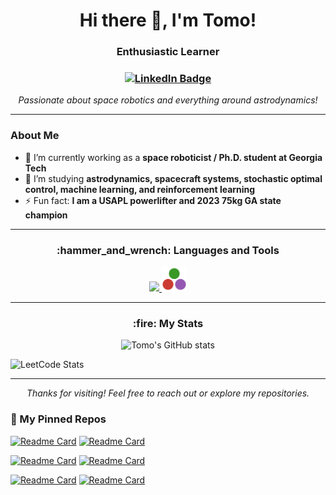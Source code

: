 

<h1 align="center">Hi there 👋, I'm Tomo! </h1>
<h3 align="center">Enthusiastic Learner</h3>

<h3 align="center">
  <div id="badges">
    <a href="https://www.linkedin.com/in/tomohiro-sasaki/">
      <img src="https://img.shields.io/badge/LinkedIn-blue?style=for-the-badge&logo=linkedin&logoColor=white" alt="LinkedIn Badge"/>
    </a>
  </div>
</h3>

<p align="center">
  <em>
  Passionate about space robotics and everything around astrodynamics!
  </em>
</p>

---

### About Me
- 🔭 I’m currently working as a **space roboticist / Ph.D. student at Georgia Tech**  
- 🌱 I’m studying **astrodynamics, spacecraft systems, stochastic optimal control, machine learning, and reinforcement learning**  
- ⚡ Fun fact: **I am a USAPL powerlifter and 2023 75kg GA state champion**  

---

<h3 align="center">:hammer_and_wrench: Languages and Tools</h3>

<p align="center">
  <a href="https://skillicons.dev">
    <img src="https://skillicons.dev/icons?i=anaconda,bash,cpp,cmake,docker,git,github,latex,linux,matlab,py,pytorch,ros,vscode" />
  </a>
  <a href="https://julialang.org/" target="_blank" rel="noreferrer">
    <img src="https://github.com/JuliaLang/julia-logo-graphics/blob/master/images/julia-dots.svg" alt="Julia" width="40" height="40"/>
  </a>
</p>

---

<h3 align="center">:fire: My Stats</h3>

<p align="center">
  <!-- GitHub Stats with tokyonight theme -->
  <img src="https://github-readme-stats.vercel.app/api?username=astomodynamics&show_icons=true&theme=tokyonight" 
       alt="Tomo's GitHub stats" />
  
  <!-- LeetCode Stats with dark theme and baloo font -->
  <img src="https://leetcard.jacoblin.cool/astomodynamics?theme=unicorn&font=Baloo%202"
       alt="LeetCode Stats" />
</p>

---

<p align="center">
  <em>Thanks for visiting! Feel free to reach out or explore my repositories.</em>
</p>

### :pushpin: My Pinned Repos


[![Readme Card](https://github-readme-stats.vercel.app/api/pin/?username=astomodynamics&repo=cddp-cpp&theme=tokyonight)](https://github.com/astomodynamics/cddp-cpp)
[![Readme Card](https://github-readme-stats.vercel.app/api/pin/?username=astomodynamics&repo=cddp_mpc&theme=tokyonight)](https://github.com/astomodynamics/cddp_mpc)

[![Readme Card](https://github-readme-stats.vercel.app/api/pin/?username=astomodynamics&repo=casadi_mpc&theme=tokyonight)](https://github.com/astomodynamics/casadi_mpc)
[![Readme Card](https://github-readme-stats.vercel.app/api/pin/?username=astomodynamics&repo=GT-presentation-template&theme=tokyonight)](https://github.com/astomodynamics/GT-presentation-template)

[![Readme Card](https://github-readme-stats.vercel.app/api/pin/?username=astomodynamics&repo=julia-mppi&theme=tokyonight)](https://github.com/astomodynamics/julia-mppi)
[![Readme Card](https://github-readme-stats.vercel.app/api/pin/?username=astomodynamics&repo=julia-iLQR&theme=tokyonight)](https://github.com/astomodynamics/julia-iLQR)

